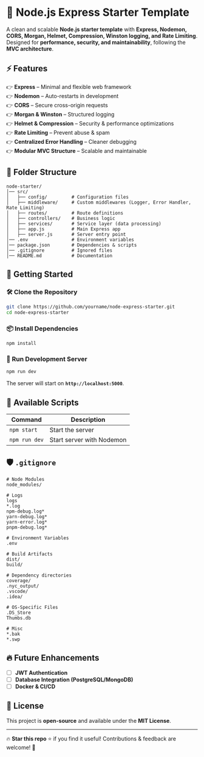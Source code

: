 # 🚀 Node.js Express Starter Template

A clean and scalable **Node.js starter template** with **Express, Nodemon, CORS, Morgan, Helmet, Compression, Winston logging, and Rate Limiting**. Designed for **performance, security, and maintainability**, following the **MVC architecture**.

## ⚡ Features
👉 **Express** – Minimal and flexible web framework  
👉 **Nodemon** – Auto-restarts in development  
👉 **CORS** – Secure cross-origin requests  
👉 **Morgan & Winston** – Structured logging  
👉 **Helmet & Compression** – Security & performance optimizations  
👉 **Rate Limiting** – Prevent abuse & spam  
👉 **Centralized Error Handling** – Cleaner debugging  
👉 **Modular MVC Structure** – Scalable and maintainable  

## 📂 Folder Structure
```
node-starter/
│── src/
│   ├── config/         # Configuration files
│   ├── middleware/     # Custom middlewares (Logger, Error Handler, Rate Limiting)
│   ├── routes/         # Route definitions
│   ├── controllers/    # Business logic
│   ├── services/       # Service layer (data processing)
│   ├── app.js          # Main Express app
│   ├── server.js       # Server entry point
│── .env                # Environment variables
│── package.json        # Dependencies & scripts
│── .gitignore          # Ignored files
│── README.md           # Documentation
```

## 🚀 Getting Started

### 🛠️ Clone the Repository
```sh
git clone https://github.com/yourname/node-express-starter.git
cd node-express-starter
```

### 📦 Install Dependencies
```sh
npm install
```

### 🚀 Run Development Server
```sh
npm run dev
```
The server will start on **`http://localhost:5000`**.

## 🔧 Available Scripts
| Command        | Description                     |
|---------------|---------------------------------|
| `npm start`   | Start the server                |
| `npm run dev` | Start server with Nodemon       |

## 🛡️ `.gitignore`
```plaintext
# Node Modules  
node_modules/  

# Logs  
logs  
*.log  
npm-debug.log*  
yarn-debug.log*  
yarn-error.log*  
pnpm-debug.log*  

# Environment Variables  
.env  

# Build Artifacts  
dist/  
build/  

# Dependency directories  
coverage/  
.nyc_output/  
.vscode/  
.idea/  

# OS-Specific Files  
.DS_Store  
Thumbs.db  

# Misc  
*.bak  
*.swp  
```

## 🔥 Future Enhancements
- [ ] **JWT Authentication**  
- [ ] **Database Integration (PostgreSQL/MongoDB)**  
- [ ] **Docker & CI/CD**  

## 🎯 License
This project is **open-source** and available under the **MIT License**.

---
🔥 **Star this repo** ⭐ if you find it useful! Contributions & feedback are welcome! 🚀

